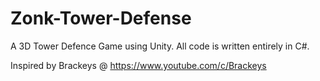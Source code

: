 # Zonk-Tower-Defense
A 3D Tower Defence Game using Unity. All code is written entirely in C#.

Inspired by Brackeys @ https://www.youtube.com/c/Brackeys
